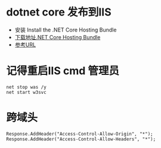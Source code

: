 # dotnet core 发布到IIS
* 安装 Install the .NET Core Hosting Bundle
 * [下载地址.NET Core Hosting Bundle](https://www.microsoft.com/net/permalink/dotnetcore-current-windows-runtime-bundle-installer)
 * [参考URL](https://docs.microsoft.com/en-us/aspnet/core/host-and-deploy/iis/?view=aspnetcore-2.2#install-the-net-core-hosting-bundle)
# 记得重启IIS cmd 管理员
```
net stop was /y
net start w3svc
```
# 跨域头
```
Response.AddHeader("Access-Control-Allow-Origin", "*");
Response.AddHeader("Access-Control-Allow-Headers", "*");
```


